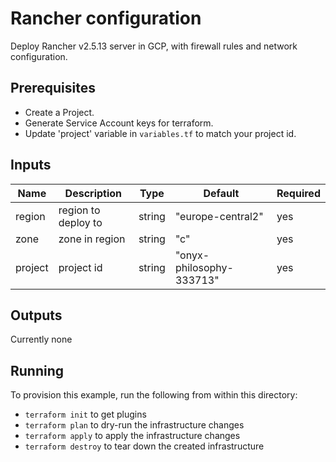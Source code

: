 # Rancher configuration

 Deploy Rancher v2.5.13 server in GCP, with firewall rules and network configuration.

## Prerequisites

- Create a Project.
- Generate Service Account keys for terraform.
- Update 'project' variable in `variables.tf` to match your project id.

## Inputs

| Name    	| Description         	| Type   	| Default                  	| Required 	|
|---------	|---------------------	|--------	|--------------------------	|----------	|
| region  	| region to deploy to 	| string 	| "europe-central2"        	| yes      	|
| zone    	| zone in region      	| string 	| "c"                      	| yes      	|
| project 	| project id          	| string 	| "onyx-philosophy-333713" 	| yes      	|

## Outputs

Currently none

## Running

To provision this example, run the following from within this directory:

- `terraform init` to get plugins
- `terraform plan` to dry-run the infrastructure changes
- `terraform apply` to apply the infrastructure changes
- `terraform destroy` to tear down the created infrastructure
